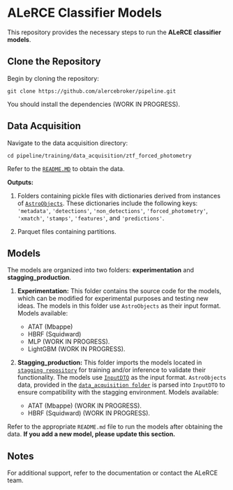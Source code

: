 # ALeRCE Classifier Models

This repository provides the necessary steps to run the **ALeRCE classifier models**.

## Clone the Repository

Begin by cloning the repository:

```
git clone https://github.com/alercebroker/pipeline.git
```

You should install the dependencies (WORK IN PROGRESS).

## Data Acquisition 

Navigate to the data acquisition directory:

```
cd pipeline/training/data_acquisition/ztf_forced_photometry
```

Refer to the [`README.MD`](https://github.com/alercebroker/pipeline/tree/main/training/data_acquisition/ztf_forced_photometry) to obtain the data.

**Outputs:** 

1. Folders containing pickle files with dictionaries derived from instances of [`AstroObjects`](https://github.com/alercebroker/pipeline/blob/main/lc_classifier/lc_classifier/features/core/base.py). These dictionaries include the following keys: `'metadata'`, `'detections'`, `'non_detections'`, `'forced_photometry'`, `'xmatch'`, `'stamps'`, `'features'`, and `'predictions'`.

2. Parquet files containing partitions.

## Models

The models are organized into two folders: **experimentation** and **stagging_production**.

1. **Experimentation:** This folder contains the source code for the models, which can be modified for experimental purposes and testing new ideas. The models in this folder use `AstroObjects` as their input format. Models available:

    * ATAT (Mbappe)
    * HBRF (Squidward)
    * MLP (WORK IN PROGRESS).
    * LightGBM (WORK IN PROGRESS).

2. **Stagging_production:** This folder imports the models located in [`stagging repository`](https://github.com/alercebroker/alerce_classifiers) for training and/or inference to validate their functionality. The models use [`InputDTO`](https://github.com/alercebroker/pipeline/blob/main/schemas/feature_step/output.avsc) as the input format. `AstroObjects` data, provided in the [`data_acquisition folder`](https://github.com/alercebroker/pipeline/tree/main/training/classifiers/data_acquisition) is parsed into `InputDTO` to ensure compatibility with the stagging environment. Models available:

    * ATAT (Mbappe) (WORK IN PROGRESS).
    * HBRF (Squidward) (WORK IN PROGRESS).

Refer to the appropriate `README.md` file to run the models after obtaining the data. **If you add a new model, please update this section.**

## Notes

For additional support, refer to the documentation or contact the ALeRCE team.





